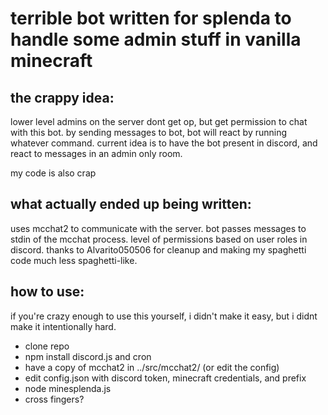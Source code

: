 # terrible bot written for splenda to handle some admin stuff in vanilla minecraft
 
## the crappy idea:
lower level admins on the server dont get op, but get permission to chat with this bot. by sending messages to bot, bot will react by running whatever command.
current idea is to have the bot present in discord, and react to messages in an admin only room.

my code is also crap

## what actually ended up being written:
uses mcchat2 to communicate with the server. bot passes messages to stdin of the mcchat process.
level of permissions based on user roles in discord.
thanks to Alvarito050506 for cleanup and making my spaghetti code much less spaghetti-like.

## how to use:
if you're crazy enough to use this yourself, i didn't make it easy, but i didnt make it intentionally hard.
 
- clone repo
- npm install discord.js and cron
- have a copy of mcchat2 in ../src/mcchat2/ (or edit the config)
- edit config.json with discord token, minecraft credentials, and prefix
- node minesplenda.js
- cross fingers?

